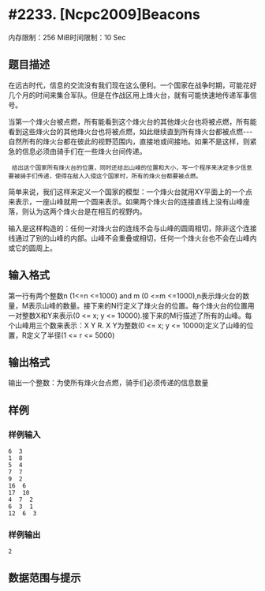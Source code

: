 # #2233. [Ncpc2009]Beacons

内存限制：256 MiB时间限制：10 Sec

## 题目描述

  

   在远古时代，信息的交流没有我们现在这么便利。一个国家在战争时期，可能花好几个月的时间来集合军队。但是在作战区用上烽火台，就有可能快速地传递军事信号。

   当第一个烽火台被点燃，所有能看到这个烽火台的其他烽火台也将被点燃，所有能看到这些烽火台的其他烽火台也将被点燃，如此继续直到所有烽火台都被点燃---自然所有的烽火台都在彼此的视野范围内，直接地或间接地。如果不是这样，则紧急的信息必须由骑手们在一些烽火台间传递。

     给出这个国家所有烽火台的位置，同时还给出山峰的位置和大小，写一个程序来决定多少信息要被骑手们传递，使得在敌人入侵这个国家时，所有的烽火台都要被点燃。

   简单来说，我们这样来定义一个国家的模型：一个烽火台就用XY平面上的一个点来表示，一座山峰就用一个圆来表示。如果两个烽火台的连接直线上没有山峰座落，则认为这两个烽火台是在相互的视野内。

输入是这样构造的：任何一对烽火台的连线不会与山峰的圆周相切，除非这个连接线通过了别的山峰的内部。山峰不会重叠或相切，任何一个烽火台也不会在山峰内或它的圆周上。

## 输入格式

第一行有两个整数n (1<=n <=1000) and m (0 <=m <=1000),n表示烽火台的数量，M表示山峰的数量。接下来的N行定义了烽火台的位置。每个烽火台的位置用一对整数X和Y来表示(0 <= x; y <= 10000).接下来的M行描述了所有的山峰。每个山峰用三个数来表示：X Y R. X Y为整数(0 <= x; y <= 10000)定义了山峰的位置，R定义了半径(1 <= r <= 5000)

## 输出格式

输出一个整数：为使所有烽火台点燃，骑手们必须传递的信息数量

## 样例

### 样例输入

    
    6  3
    1  8
    5  4
    7  7
    9  2
    16  6
    17  10
    4  7  2
    6  3  1
    12  6  3
    
    

### 样例输出

    
    2
    

## 数据范围与提示

